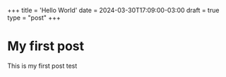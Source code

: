 +++
title = 'Hello World'
date = 2024-03-30T17:09:00-03:00
draft = true
type = "post"
+++

# My first post

This is my first post test
